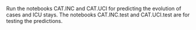 Run the notebooks CAT.INC and CAT.UCI for predicting the evolution of cases and ICU stays. The notebooks CAT.INC.test and CAT.UCI.test are for testing the predictions.
